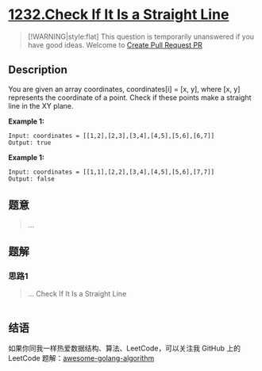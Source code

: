 # [1232.Check If It Is a Straight Line][title]

> [!WARNING|style:flat]
> This question is temporarily unanswered if you have good ideas. Welcome to [Create Pull Request PR](https://github.com/Golang-Solutions/awesome-golang-algorithm)

## Description

You are given an array coordinates, coordinates[i] = [x, y], where [x, y] represents the coordinate of a point. Check if these points make a straight line in the XY plane.

**Example 1:**

```
Input: coordinates = [[1,2],[2,3],[3,4],[4,5],[5,6],[6,7]]
Output: true
```

**Example 1:**

```
Input: coordinates = [[1,1],[2,2],[3,4],[4,5],[5,6],[7,7]]
Output: false
```

## 题意
> ...

## 题解

### 思路1
> ...
Check If It Is a Straight Line
```go
```


## 结语

如果你同我一样热爱数据结构、算法、LeetCode，可以关注我 GitHub 上的 LeetCode 题解：[awesome-golang-algorithm][me]

[title]: https://leetcode.com/problems/check-if-it-is-a-straight-line/
[me]: https://github.com/Golang-Solutions/awesome-golang-algorithm
